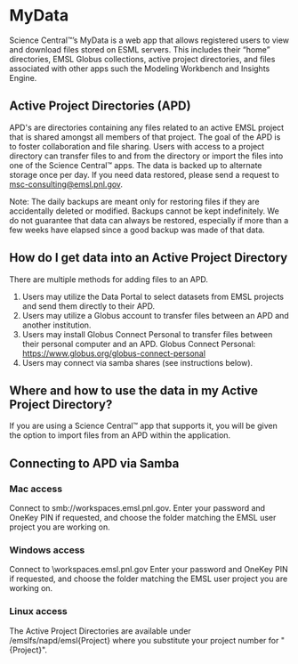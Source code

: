 # MyData

Science Central™’s MyData is a web app that allows registered users to view and download files stored on ESML servers. This includes their “home” directories, EMSL Globus collections, active project directories, and files associated with other apps such the Modeling Workbench and Insights Engine.

## Active Project Directories (APD)

APD's are directories containing any files related to an active EMSL project that is shared amongst all members of that project. The goal of the APD is to foster collaboration and file sharing. Users with access to a project directory can transfer files to and from the directory or import the files into one of the Science Central™ apps. The data is backed up to alternate storage once per day. If you need data restored, please send a request to msc-consulting@emsl.pnl.gov.

Note: The daily backups are meant only for restoring files if they are accidentally deleted or modified. Backups cannot be kept indefinitely.  We do not guarantee that data can always be restored, especially if more than a few weeks have elapsed since a good backup was made of that data.

## How do I get data into an Active Project Directory

There are multiple methods for adding files to an APD.
1. Users may utilize the Data Portal to select datasets from EMSL projects and send them directly to their APD.
2. Users may utilize a Globus account to transfer files between an APD and another institution.
3. Users may install Globus Connect Personal to transfer files between their personal computer and an APD. Globus Connect Personal: https://www.globus.org/globus-connect-personal
4. Users may connect via samba shares (see instructions below).

## Where and how to use the data in my Active Project Directory?

If you are using a Science Central™ app that supports it, you will be given the option to import files from an APD within the application.

## Connecting to APD via Samba
### Mac access
Connect to smb://workspaces.emsl.pnl.gov.  Enter your password and OneKey PIN if requested, and choose the folder matching the EMSL user project you are working on.

### Windows access
Connect to \\workspaces.emsl.pnl.gov  Enter your password and OneKey PIN if requested, and choose the folder matching the EMSL user project you are working on.

### Linux access
The Active Project Directories are available under /emslfs/napd/emsl{Project} where you substitute your project number for "{Project}".
